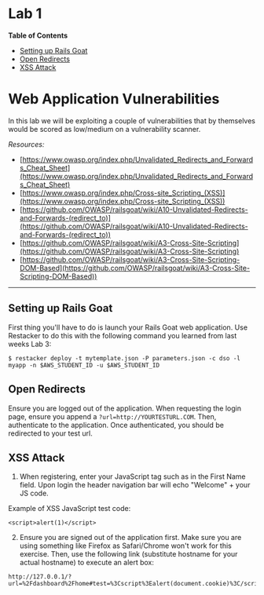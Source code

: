 # Lab 1

**Table of Contents**

- [Setting up Rails Goat](##Setting-up-Rails-Goat)
- [Open Redirects](##Open-Redirects)
- [XSS Attack](##XSS-Attack)


# Web Application Vulnerabilities
In this lab we will be exploiting a couple of vulnerabilities that by themselves would be scored as low/medium on a vulnerability scanner.


*Resources:*

- [https://www.owasp.org/index.php/Unvalidated_Redirects_and_Forwards_Cheat_Sheet](https://www.owasp.org/index.php/Unvalidated_Redirects_and_Forwards_Cheat_Sheet)
- [https://www.owasp.org/index.php/Cross-site_Scripting_(XSS)](https://www.owasp.org/index.php/Cross-site_Scripting_(XSS))
- [https://github.com/OWASP/railsgoat/wiki/A10-Unvalidated-Redirects-and-Forwards-(redirect_to)](https://github.com/OWASP/railsgoat/wiki/A10-Unvalidated-Redirects-and-Forwards-(redirect_to))
- [https://github.com/OWASP/railsgoat/wiki/A3-Cross-Site-Scripting](https://github.com/OWASP/railsgoat/wiki/A3-Cross-Site-Scripting)
- [https://github.com/OWASP/railsgoat/wiki/A3-Cross-Site-Scripting-DOM-Based](https://github.com/OWASP/railsgoat/wiki/A3-Cross-Site-Scripting-DOM-Based))


---

## Setting up Rails Goat

First thing you'll have to do is launch your Rails Goat web application.  Use Restacker to do this with the following command you learned from last weeks Lab 3:

```
$ restacker deploy -t mytemplate.json -P parameters.json -c dso -l myapp -n $AWS_STUDENT_ID -u $AWS_STUDENT_ID
```


## Open Redirects

Ensure you are logged out of the application. When requesting the login page, ensure you append a `?url=http://YOURTESTURL.COM`. Then, authenticate to the application. Once authenticated, you should be redirected to your test url.


## XSS Attack

1. When registering, enter your JavaScript tag such as in the First Name field. Upon login the header navigation bar will echo "Welcome" + your JS code.

Example of XSS JavaScript test code:
```
<script>alert(1)</script>
```

2. Ensure you are signed out of the application first. Make sure you are using something like Firefox as Safari/Chrome won't work for this exercise. Then, use the following link (substitute hostname for your actual hostname) to execute an alert box:

```
http://127.0.0.1/?url=%2Fdashboard%2Fhome#test=%3Cscript%3Ealert(document.cookie)%3C/script%3E
```
